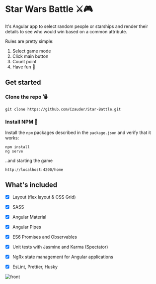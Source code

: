 

# Star Wars Battle ⚔🎮

It's Angular app to select random people or starships and render their details to see who would win based on a common attribute.

  Rules are pretty simple:
1. Select game mode 
2. Click main button
3. Count point
3. Have fun 🎈


## Get started

### Clone the repo 💣

```shell
git clone https://github.com/Czauder/Star-Battle.git
```

### Install NPM 🙌

Install the `npm` packages described in the `package.json` and verify that it works:

```shell
npm install
ng serve
```
..and starting the game

```shell
http://localhost:4200/home
``` 



## What's included

- [x] Layout (flex layout & CSS Grid)
- [x] SASS
- [x] Angular Material
- [x] Angular Pipes
- [x] ES6 Promises and Observables
- [x] Unit tests with Jasmine and Karma (Spectator)
- [x] NgRx state management for Angular applications
- [x] EsLint, Prettier, Husky



![front](https://user-images.githubusercontent.com/44218667/82159249-337f1a80-988d-11ea-8da3-de338cddbcca.png)


